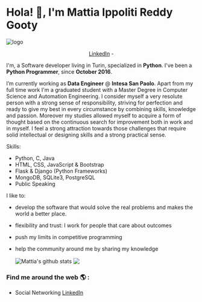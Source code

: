 # Hola! 👋, I'm Mattia Ippoliti Reddy Gooty
![logo](https://github.com/MattiaIppoliti/Software%20Developer.png)

<p align="center">
  <a href="https://www.linkedin.com/in/mattiaippoliti/">LinkedIn</a> -
</p>

I'm, a Software developer living in Turin, specialized in **Python**. I've been a **Python Programmer**, since **October 2016**. 

I’m currently working as **Data Engineer** @ **Intesa San Paolo**. Apart from my full time work I'm a graduated student with a Master Degree in Computer Science and Automation Engineering. I consider myself a very resolute person with a strong sense of responsibility, striving for perfection and ready to give my best in every circumstance by combining skills, knowledge and passion. Moreover my studies allowed myself to acquire a form of thought based on the continuous search for improvement both in work and in myself. I feel a strong attraction towards those challenges that require solid intellectual or designing skills and a strong practical sense.

Skills:
- Python, C, Java
- HTML, CSS, JavaScript & Bootstrap
- Flask & Django (Python Frameworks)
- MongoDB, SQLite3, PostgreSQL
- Public Speaking

I like to:
- develop the software that would solve the real problems and makes the world a better place.
- flexibility and trust: I work for people that care about outcomes
- push my limits in competitive programming
- help the community around me by sharing my knowledge


  <img align="center" src="https://github-readme-stats.vercel.app/api/top-langs/?username=MattiaIppoliti&title_color=fff&text_color=9f9f9f&bg_color=151515&hide=jupyter%20notebook" alt="Mattia's github stats" />



  <img align="center" src="https://github-readme-stats.vercel.app/api?username=MattiaIppoliti&hide=issues&count_private=true&show_icons=true&title_color=fff&icon_color=79ff97&text_color=9f9f9f&bg_color=151515&line_height=40" />


### Find me around the web 🌎 :
- Social Networking [LinkedIn](https://www.linkedin.com/in/MattiaIppoliti/)

